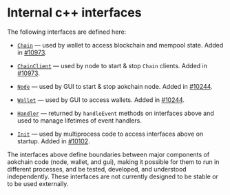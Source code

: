 # Internal c++ interfaces

The following interfaces are defined here:

* [`Chain`](chain.h) — used by wallet to access blockchain and mempool state. Added in [#10973](https://github.com/aokchain/aokchain/pull/10973).

* [`ChainClient`](chain.h) — used by node to start & stop `Chain` clients. Added in [#10973](https://github.com/aokchain/aokchain/pull/10973).

* [`Node`](node.h) — used by GUI to start & stop aokchain node. Added in [#10244](https://github.com/aokchain/aokchain/pull/10244).

* [`Wallet`](wallet.h) — used by GUI to access wallets. Added in [#10244](https://github.com/aokchain/aokchain/pull/10244).

* [`Handler`](handler.h) — returned by `handleEvent` methods on interfaces above and used to manage lifetimes of event handlers.

* [`Init`](init.h) — used by multiprocess code to access interfaces above on startup. Added in [#10102](https://github.com/aokchain/aokchain/pull/10102).

The interfaces above define boundaries between major components of aokchain code (node, wallet, and gui), making it possible for them to run in different processes, and be tested, developed, and understood independently. These interfaces are not currently designed to be stable or to be used externally.
